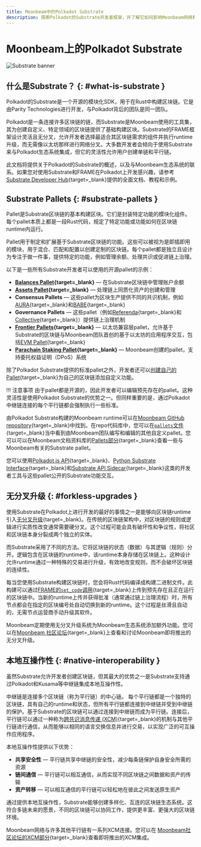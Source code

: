 ```yaml
---
title: Moonbeam中的Polkadot Substrate
description: 探索Polkadot的Substrate开发者框架，并了解它如何影响Moonbeam网络和其他平行链中的区块链开发。
---
```


# Moonbeam上的Polkadot Substrate

![Substrate banner](/images/builders/build/substrate-api/substrate/substrate-banner.png)

## 什么是Substrate？ {: #what-is-substrate }

Polkadot的Substrate是一个开源的模块化SDK，用于在Rust中构建区块链。它是由Parity Technologies进行开发，与Polkadot背后的团队是同一团队。

Polkadot是一条连接许多区块链的链，而Substrate是Moonbeam使用的工具集，其为创建自定义、特定领域的区块链提供了基础构建区块。Substrate的FRAME框架设计灵活且无分叉，允许开发者选择最适合其区块链需求的组件并执行runtime升级，而无需像以太坊那样进行网络分叉。大多数开发者会倾向于使用Substrate来与Polkadot生态系统集成，但它的灵活性允许用户创建单链和平行链。

此文档将提供关于Polkadot的Substrate的概述，以及与Moonbeam生态系统的联系。如果您对使用Substrate和FRAME在Polkadot上开发感兴趣，请参考[Substrate Developer Hub](https://docs.substrate.io/learn/what-can-you-build/){target=_blank}提供的全面文档、教程和示例。

## Substrate Pallets {: #substrate-pallets }

Pallet是Substrate区块链的基本构建区块。它们是封装特定功能的模块化组件。每个pallet本质上都是一段Rust代码，规定了特定功能或功能如何在区块链runtime内运行。

Pallet用于制定和扩展基于Substrate区块链的功能。这些可以被视为是即插即用的模块，用于混合、匹配和配置以创建定制的区块链。每个pallet都是独立且设计为专注于做一件事，提供特定的功能，例如管理余额、处理共识或促进链上治理。

以下是一些所有Substrate开发者可以使用的开源pallet的示例：

- **[Balances Pallet](https://crates.io/crates/pallet-balances){target=_blank}** — 在Substrate区块链中管理账户余额
- **[Assets Pallet](https://crates.io/crates/pallet-assets){target=_blank}** — 处理链上同质化资产的创建和管理
- **Consensus Pallets** — 这些pallet为区块生产提供不同的共识机制，例如[AURA](https://crates.io/crates/pallet-aura){target=_blank}和[BABE](https://crates.io/crates/pallet-babe){target=_blank}
- **Governance Pallets** — 这些pallet（例如[Referenda](https://crates.io/crates/pallet-referenda){target=_blank}和[Collective](https://crates.io/crates/pallet-collective){target=_blank}）提供链上治理机制
- **[Frontier Pallets](https://paritytech.github.io/frontier/){target=_blank}** — 以太坊兼容层pallet，允许基于Substrate的区块链与Moonbeam团队首创的基于以太坊的应用程序交互，包括[EVM Pallet](https://crates.io/crates/pallet-evm){target=_blank}
- **[Parachain Staking Pallet](/builders/pallets-precompiles/pallets/staking/){target=_blank}** — Moonbeam创建的pallet，支持委托权益证明（DPoS）系统

除了Polkadot Substrate提供的标准pallet之外，开发者还可以[创建自己的Pallet](https://docs.substrate.io/tutorials/collectibles-workshop/03-create-pallet/){target=_blank}为自己的区块链添加自定义功能。

!!! 注意事项
    由于pallet都是开源的，因此开发者可以编辑预先存在的pallet。这种灵活性是使用Polkadot Substrate的优势之一。但同样重要的是，通过Polkadot中继链连接的每个平行链都会强制执行一些标准。

由Polkadot Substrate构建的Moonbeam runtime可以在[Moonbeam GitHub repository](https://github.com/moonbeam-foundation/moonbeam){target=_blank}中找到。在repo代码库中，您可以在[`pallets`文件](https://github.com/moonbeam-foundation/moonbeam/tree/master/pallets){target=_blank}当中看到由Moonbeam团队编写和编辑的其他自定义pallet。您可以可以在Moonbeam文档资料库的[Pallets部分](/builders/pallets-precompiles/pallets/){target=_blank}查看一些与Moonbeam有关的Substrate pallet。

您可以使用[Polkadot.js API](/builders/build/substrate-api/polkadot-js-api){target=_blank}、[Python Substrate Interface](/builders/build/substrate-api/py-substrate-interface){target=_blank}和[Substrate API Sidecar](/builders/build/substrate-api/sidecar){target=_blank}这类的开发者工具与这些pallet公开的Substrate功能交互。

## 无分叉升级 {: #forkless-upgrades }

使用Substrate在Polkadot上进行开发的最好的事情之一是能够向区块链runtime引入[无分叉升级](https://docs.substrate.io/maintain/runtime-upgrades/){target=_blank}。在传统的区块链架构中，对区块链的规则或逻辑进行实质性改变通常需要硬分叉。这个过程可能会具有破坏性和争议性，将社区和区块链本身分裂成两个独立的实体。

而Substrate采用了不同的方法。它将区块链的状态（数据）与其逻辑（规则）分开。逻辑包含在区块链的runtime中，该runtime本身存储在区块链上。这种设计允许runtime通过一种特殊的交易进行升级，有效地改变规则，而不会破坏区块链的连续性。

每当您使用Substrate构建区块链时，您会将Rust代码编译成构建二进制文件。此构建可以通过[FRAME的`set_code`调用](https://paritytech.github.io/substrate/master/frame_system/pallet/enum.Call.html#variant.set_code){target=_blank}上传到预先存在且正在运行的区块链中。当新的runtime上传并获得批准（通常通过链上治理流程）时，所有节点都会在指定的区块编号处自动切换到新的runtime。这个过程是丝滑且自动的，无需节点运营商手动升级其软件。

Moonbeam定期使用无分叉升级系统为Moonbeam生态系统添加额外功能。您可以在[Moonbeam 社区论坛](https://forum.moonbeam.foundation/){target=_blank}上查看和讨论Moonbeam即将推出的无分叉升级。

## 本地互操作性 {: #native-interoperability }

虽然Substrate允许开发者创建区块链，但其最大的优势之一是Substrate支持通过Polkadot和Kusama等中继链集成本地互操作性。

中继链是连接多个区块链（称为平行链）的中心链。 每个平行链都是一个独特的区块链，具有自己的runtime和状态，但所有平行链都连接到中继链并受到中继链的保护。基于Substrate的区块链可以通过连接到中继链而成为平行链。连接后，平行链可以通过一种称为[跨共识消息传递 (XCM)](/builders/interoperability/xcm/overview/){target=_blank}的机制与其他平行链进行通信，从而能够以相同的语言交换信息并进行交易，以实现广泛的可互操作应用程序。

本地互操作性提供以下优势：

- **共享安全性** — 平行链共享中继链的安全性，减少每条链保护自身安全所需的资源
- **链间通信** — 平行链可以相互通信，从而实现不同区块链之间数据和资产的传输
- **资产转移** — 可以相互通信的平行链可以轻松地在彼此之间发送原生资产

通过提供本地互操作性，Substrate能够创建多样化、互连的区块链生态系统。这符合多链未来的愿景，不同的区块链可以协同工作，提供更丰富、更强大的区块链环境。

Moonbeam网络与许多其他平行链有一系列XCM连接。您可以在 [Moonbeam社区论坛的XCM部分](https://forum.moonbeam.foundation/c/xcm-hrmp/13){target=_blank}查看即将推出的XCM集成。
